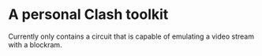 # A personal Clash toolkit

Currently only contains a circuit that is capable of emulating a video stream with a blockram.
